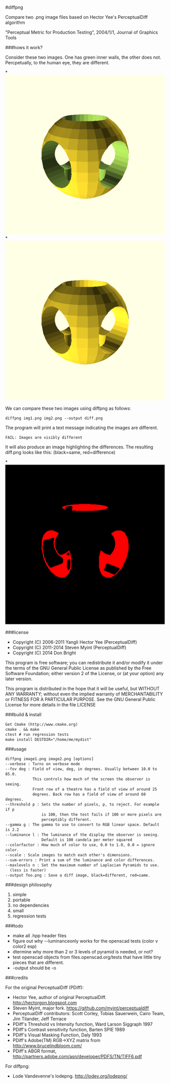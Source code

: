 #diffpng

Compare two .png image files based on Hector Yee's PerceptualDiff algorithm

"Perceptual Metric for Production Testing", 2004/1/1, Journal of Graphics Tools

###hows it work?

Consider these two images. One has green inner walls, the other does not. 
Percpetually, to the human eye, they are different. 

*![OpenSCAD Color example](/test/ossphere_color2.png "OpenSCAD Color")
*![OpenSCAD Monotone example](/test/ossphere_mono.png "OpenSCAD Monotone")

We can compare these two images using diffpng as follows:

    diffpng img1.png img2.png --output diff.png

The program will print a text message indicating the images are 
different. 

    FAIL: Images are visibly different

It will also produce an image highlighting the differences. 
The resulting diff.png looks like this: (black=same, red=difference)

*![diffpng result](/test/diffpng_example.png "diffpng example")

###license

* Copyright (C) 2006-2011 Yangli Hector Yee (PerceptualDiff)
* Copyright (C) 2011-2014 Steven Myint (PerceptualDiff)
* Copyright (C) 2014 Don Bright

This program is free software; you can redistribute it and/or modify it under
the terms of the GNU General Public License as published by the Free Software
Foundation; either version 2 of the License, or (at your option) any later
version.

This program is distributed in the hope that it will be useful, but WITHOUT ANY
WARRANTY; without even the implied warranty of MERCHANTABILITY or FITNESS FOR A
PARTICULAR PURPOSE.  See the GNU General Public License for more details in the
file LICENSE

###build & install

    Get Cmake (http://www.cmake.org)
    cmake . && make
    ctest # run regression tests
    make install DESTDIR="/home/me/mydist"

###usage

    diffpng image1.png image2.png [options]
    --verbose : Turns on verbose mode
    --fov deg : Field of view, deg, in degrees. Usually between 10.0 to 85.0.
                This controls how much of the screen the observer is seeing.
                Front row of a theatre has a field of view of around 25
                degrees. Back row has a field of view of around 60 degrees.
    --threshold p : Sets the number of pixels, p, to reject. For example if p
                    is 100, then the test fails if 100 or more pixels are
                    perceptibly different.
    --gamma g : The gamma to use to convert to RGB linear space. Default is 2.2
    --luminance l : The luminance of the display the observer is seeing.
                    Default is 100 candela per meter squared
    --colorfactor : How much of color to use, 0.0 to 1.0, 0.0 = ignore color.
    --scale : Scale images to match each other's dimensions.
    --sum-errors : Print a sum of the luminance and color differences.
    --maxlevels n : Set the maximum number of Laplacian Pyramids to use.
      (less is faster)
    --output foo.png : Save a diff image, black=different, red=same. 

###design philosophy

1. simple
2. portable
3. no dependencies
4. small
5. regression tests

###todo

* make all .hpp header files
* figure out why --luminanceonly works for the openscad tests (color v color2 esp)
* dtermine why more than 2 or 3 levels of pyramid is needed, or not?
* test openscad objects from files.openscad.org/tests that have little tiny pieces that are different.
* -output should be -o

###credits

For the original PerceptualDiff (PDiff):

* Hector Yee, author of original PerceptualDiff. http://hectorgon.blogspot.com
* Steven Myint, major fork. https://github.com/myint/perceptualdiff 
* PerceptualDiff contributors: Scott Corley, Tobias Sauerwein, Cairo Team, Jim Tilander, Jeff Terrace
* PDiff's Threshold vs Intensity function, Ward Larson Siggraph 1997
* PDiff's Contrast sensitivity function, Barten SPIE 1989
* PDiff's Visual Masking Function, Daly 1993
* PDiff's Adobe(TM) RGB->XYZ matrix from http://www.brucelindbloom.com/
* PDiff's ABGR format, http://partners.adobe.com/asn/developer/PDFS/TN/TIFF6.pdf

For diffpng:

* Lode Vandevenne's lodepng. http://lodev.org/lodepng/
